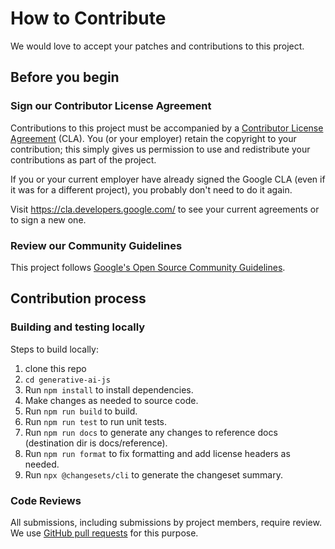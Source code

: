 # How to Contribute

We would love to accept your patches and contributions to this project.

## Before you begin

### Sign our Contributor License Agreement

Contributions to this project must be accompanied by a
[Contributor License Agreement](https://cla.developers.google.com/about) (CLA).
You (or your employer) retain the copyright to your contribution; this simply
gives us permission to use and redistribute your contributions as part of the
project.

If you or your current employer have already signed the Google CLA (even if it
was for a different project), you probably don't need to do it again.

Visit <https://cla.developers.google.com/> to see your current agreements or to
sign a new one.

### Review our Community Guidelines

This project follows [Google's Open Source Community
Guidelines](https://opensource.google/conduct/).

## Contribution process

### Building and testing locally

Steps to build locally:

1. clone this repo
1. `cd generative-ai-js`
1. Run `npm install` to install dependencies.
1. Make changes as needed to source code.
1. Run `npm run build` to build.
1. Run `npm run test` to run unit tests.
1. Run `npm run docs` to generate any changes to reference docs (destination dir is docs/reference).
1. Run `npm run format` to fix formatting and add license headers as needed.
1. Run `npx @changesets/cli` to generate the changeset summary.

### Code Reviews

All submissions, including submissions by project members, require review. We
use [GitHub pull requests](https://docs.github.com/articles/about-pull-requests)
for this purpose.
